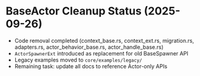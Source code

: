 # BaseActor Cleanup Status (2025-09-26)

- Code removal completed (context_base.rs, context_ext.rs, migration.rs, adapters.rs, actor_behavior_base.rs, actor_handle_base.rs)
- `ActorSpawnerExt` introduced as replacement for old BaseSpawner API
- Legacy examples moved to `core/examples/legacy/`
- Remaining task: update all docs to reference Actor-only APIs
